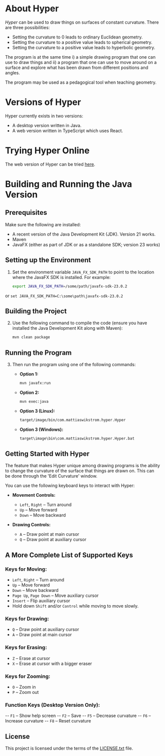 # About Hyper
*Hyper* can be used to draw things on surfaces of constant curvature. There are three possibilities:
- Setting the curvature to 0 leads to ordinary Euclidean geometry.
- Setting the curvature to a positive value leads to spherical geometry.
- Setting the curvature to a positive value leads to hyperbolic geometry.

The program is at the same time i) a simple drawing program that one can use to draw things and ii) a program that one can use to move around on a surface and explore what has been drawn from different positions and angles.

The program may be used as a pedagogical tool when teaching geometry.
# Versions of Hyper
Hyper currently exists in two versions:
* A desktop version written in Java.
* A web version written in TypeScript which uses React.

# Trying Hyper Online
The web version of Hyper can be tried [here](https://mattias-wikstrom.github.io/hyper/).

# Building and Running the Java Version

## Prerequisites

Make sure the following are installed:
- A recent version of the Java Development Kit (JDK). Version 21 works.
- Maven
- JavaFX (either as part of JDK or as a standalone SDK; version 23 works)

## Setting up the Environment

1. Set the environment variable `JAVA_FX_SDK_PATH` to point to the location where the JavaFX SDK is installed. For example:
    ```bash
    export JAVA_FX_SDK_PATH=/some/path/javafx-sdk-23.0.2
    ```
 or
    ```
    set JAVA_FX_SDK_PATH=C:\some\path\javafx-sdk-23.0.2
    ```

## Building the Project

2. Use the following command to compile the code (ensure you have installed the Java Development Kit along with Maven):
    ```bash
    mvn clean package
    ```

## Running the Program

3. Then run the program using one of the following commands:

    - **Option 1:** 
      ```bash
      mvn javafx:run
      ```

    - **Option 2:**
      ```bash
      mvn exec:java
      ```

    - **Option 3 (Linux):**
      ```bash
      target/image/bin/com.mattiaswikstrom.hyper.Hyper
      ```

    - **Option 3 (Windows):**
      ```bash
      target\image\bin\com.mattiaswikstrom.hyper.Hyper.bat
      ```

## Getting Started with Hyper

The feature that makes Hyper unique among drawing programs is the ability to change the curvature of the surface that things are drawn on. This can be done through the 'Edit Curvature' window.

You can use the following keyboard keys to interact with Hyper:

- **Movement Controls:**
    - `Left`, `Right` – Turn around
    - `Up` – Move forward
    - `Down` – Move backward

- **Drawing Controls:**
    - `A` – Draw point at main cursor
    - `Q` – Draw point at auxiliary cursor

## A More Complete List of Supported Keys

### Keys for Moving:
- `Left`, `Right` – Turn around
- `Up` – Move forward
- `Down` – Move backward
- `Page Up`, `Page Down` – Move auxiliary cursor
- `Insert` – Flip auxiliary cursor
- Hold down `Shift` and/or `Control` while moving to move slowly.

### Keys for Drawing:
- `Q` – Draw point at auxiliary cursor
- `A` – Draw point at main cursor

### Keys for Erasing:
- `Z` – Erase at cursor
- `X` – Erase at cursor with a bigger eraser

### Keys for Zooming:
- `O` – Zoom in
- `P` – Zoom out

### Function Keys (Desktop Version Only):
-- `F1` – Show help screen
-- `F2` – Save
-- `F5` – Decrease curvature
-- `F6` – Increase curvature
-- `F8` – Reset curvature

## License

This project is licensed under the terms of the [LICENSE.txt](./LICENSE.txt) file.
